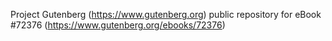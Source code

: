 Project Gutenberg (https://www.gutenberg.org) public repository
for eBook #72376 (https://www.gutenberg.org/ebooks/72376)
